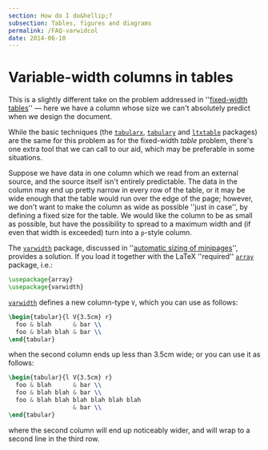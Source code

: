 ```yaml
---
section: How do I do&hellip;?
subsection: Tables, figures and diagrams
permalink: /FAQ-varwidcol
date: 2014-06-10
---
```


# Variable-width columns in tables

This is a slightly different take on the problem addressed in
''[fixed-width tables](/FAQ-fixwidtab)''&nbsp;&mdash; here we have
a column whose size we can't absolutely predict when we design the
document.

While the basic techniques (the [`tabularx`](https://ctan.org/pkg/tabularx), [`tabulary`](https://ctan.org/pkg/tabulary)
and [`ltxtable`](https://ctan.org/pkg/ltxtable) packages) are the same for this problem as for the
fixed-width _table_ problem, there's one extra tool that we can
call to our aid, which may be preferable in some situations.

Suppose we have data in one column which we read from an external
source, and the source itself isn't entirely predictable.  The data in
the column may end up pretty narrow in every row of the table, or it
may be wide enough that the table would run over the edge of the page;
however, we don't want to make the column as wide as possible ''just
in case'', by defining a fixed size for the table.  We would like the
column to be as small as possible, but have the possibility to spread
to a maximum width and (if even that width is exceeded) turn into a
`p`-style column.

The [`varwidth`](https://ctan.org/pkg/varwidth) package, discussed in 
''[automatic sizing of minipages](/FAQ-varwidth)'', provides
a solution.  If you load it together with the LaTeX ''required''
[`array`](https://ctan.org/pkg/array) package, i.e.:
```latex
\usepackage{array}
\usepackage{varwidth}
```
[`varwidth`](https://ctan.org/pkg/varwidth) defines a new column-type `V`, which you
can use as follows:
```latex
\begin{tabular}{l V{3.5cm} r}
  foo & blah      & bar \\
  foo & blah blah & bar \\
\end{tabular}
```
when the second column ends up less than 3.5cm wide;
or you can use it as follows:
```latex
\begin{tabular}{l V{3.5cm} r}
  foo & blah      & bar \\
  foo & blah blah & bar \\
  foo & blah blah blah blah blah blah
                  & bar \\
\end{tabular}
```
where the second column will end up noticeably wider, and will wrap to
a second line in the third row.

